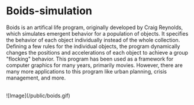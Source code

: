 # Boids-simulation
Boids is an artifical life program, originally developed by Craig Reynolds, which simulates emergent behavior for a population of objects. It specifies the behavior of each object individually instead of the whole collection. Defining a few rules for the individual objects, the program dynamically changes the positions and accelerations of each object to achieve a group "flocking" behavior. This program has been used as a framework for computer graphics for many years, primarily movies. However, there are many more applications to this program like urban planning, crisis management, and more. 

<br>
![Image](/public/boids.gif)
